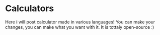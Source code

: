 # Calculators
Here i will post calculator made in various languages!
You can make your changes, you can make what you want with it. It is tottaly open-source :)
